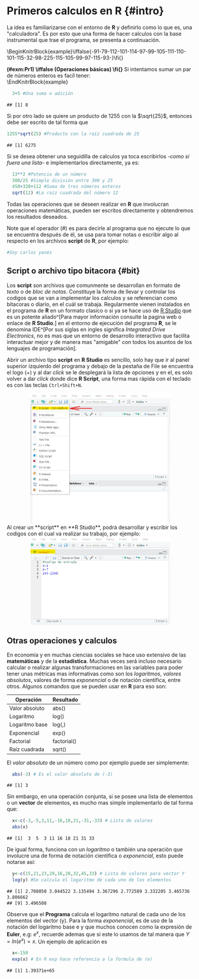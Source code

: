 # Primeros calculos en R {#intro}

La idea es familiarizarse con el entorno de **R** y definirlo como lo que es, una "calculadora". Es por esto que una forma de hacer calculos con la base instrumental que trae el programa, se presenta a continuación.

\BeginKnitrBlock{example}\iffalse{-91-79-112-101-114-97-99-105-111-110-101-115-32-98-225-115-105-99-97-115-93-}\fi{}<div class="example"><span class="example" id="exm:Pr1"><strong>(\#exm:Pr1)  \iffalse (Operaciones básicas) \fi{} </strong></span>Si intentamos sumar un par de números enteros es facíl tener:</div>\EndKnitrBlock{example}


```r
  3+5 #Una suma o adición
```

```
## [1] 8
```


Si por otro lado se quiere un producto de 1255 con la $\sqrt{25}$, entonces debe ser escrito de tal forma que


```r
1255*sqrt(25) #Producto con la raíz cuadrada de 25
```

```
## [1] 6275
```

Si se desea obtener una seguidilla de calculos ya toca escribirlos -*como si fuera una lista*- e implementarlos directamente, ya es:


```r
  13**2 #Potencia de un número
  300/25 #Simple división entre 300 y 25
  450+320+112 #Suma de tres números enteros
  sqrt(12) #La raíz cuadrada del número 12
```

Todas las operaciones que se deseen realizar en **R** que involucran operaciones matemáticas, pueden ser escritos directamente y obtendremos los resultados deseados.

Note que el operador (#) es para decirle al programa que no ejecute lo que se encuentra después de él, se usa para tomar notas o escribir algo al respecto en los archivos **script** de **R**, por ejemplo:


```r
#Soy carlos yanes
```

## Script o archivo tipo bitacora {#bit}

Los **script** son archivos que comunmente se desarrollan en formato de _texto_ o de _bloc de notas_. Constituye la forma de llevar y controlar los codigos que se van a implementar los calculos y se referencian como bitacoras o diario, en el cuál se trabaja. Regularmente vienen instalados en el programa de **R** en un formato clasico o si ya se hace uso de [R Studio](https://rstudio.com/products/rstudio/download/) que es un potente aliado^[Para mayor información consulte la pagina web o enlace de **R Studio**.] en el entorno de ejecución del programa **R**, se le denomina IDE^[Por sus siglas en ingles significa _Integrated Drive Electronics_, no es mas que un entorno de desarrollo interactivo que facilita interactuar mejor y de manera mas "amigable" con todos los asuntos de los lenguajes de programación].

Abrir un archivo tipo **script** en **R Studio** es sencillo, solo hay que ir al panel superior izquierdo del programa y debajo de la pestaña de File se encuentra el logo (+) y al dar _click_ se le desplegará la lista de opciones y en el, es solo volver a dar _click_ donde dice **R Script**, una forma mas rápida con el teclado es con las teclas `Ctrl+Shift+N`.  

<img src="imagenes/C0.png" width="75%" style="display: block; margin: auto;" />
Al crear un **script** en **R Studio**, podrá desarrollar y escribir los codigos con el cual va realizar su trabajo, por ejemplo:

<img src="imagenes/C1.png" width="75%" style="display: block; margin: auto;" />

## Otras operaciones y calculos

En economía y en muchas ciencias sociales se hace uso extensivo de las **matemáticas** y de la **estadística**. Muchas veces será incluso necesario calcular o realizar algunas transformaciones en las variables para poder tener unas métricas mas informativas como son los _logaritmos_, _valores absolutos_, valores de forma _exponencial_ o de notación científica, entre otros. Algunos comandos que se pueden usar en **R** para eso son:

| Operación     | Resultado     |
| ------------- | ------------- |
| Valor absoluto| abs()         |
| Logaritmo     | log()         |
| Logaritmo base| log(,)        |
| Exponencial   | exp()         |
| Factorial     | factorial()   |
| Raíz cuadrada | sqrt()        |

El *valor absoluto* de un número como por ejemplo puede ser simplemente:


```r
  abs(-3) # Es el valor absoluto de (-3)
```

```
## [1] 3
```
Sin embargo, en una operación conjunta, si se posee una lista de elementos o un **vector** de elementos, es mucho mas simple implementarlo de tal forma que:


```r
  x<-c(-3,-5,3,11,-16,18,21,-31,-33) # Lista de valores
  abs(x)
```

```
## [1]  3  5  3 11 16 18 21 31 33
```
De igual forma, funciona con un *logaritmo* o también una operación que involucre una de forma de notación cientifica o *exponencial*, esto puede notarse así:


```r
  y<-c(15,21,23,29,16,28,32,45,33) # Lista de valores para vector Y
  log(y) #Se calcula el logaritmo de cada uno de los elementos
```

```
## [1] 2.708050 3.044522 3.135494 3.367296 2.772589 3.332205 3.465736 3.806662
## [9] 3.496508
```
Observe que el **Programa** calcula el logaritmo natural de cada uno de los elementos del vector (y). Para la forma *exponencial*, es de uso de la notación del logaritmo base e y que muchos conocen como la expresión de **Euler**, e.g: $e^{x}$, recuerde ademas que si este lo usamos de tal manera que $Y=ln(e^{x})=x$. Un ejemplo de aplicación es

```r
  x<-150 
  exp(x) # En R exp hace referencia a la formula de (e)
```

```
## [1] 1.39371e+65
```
